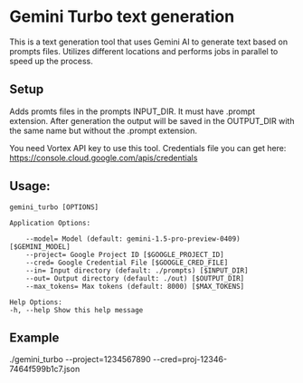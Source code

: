 # Gemini Turbo text generation

This is a text generation tool that uses Gemini AI to generate text based on prompts files.
Utilizes different locations and performs jobs in parallel to speed up the process.

## Setup

Adds promts files in the prompts INPUT_DIR.
It must have .prompt extension. After generation the output will be saved in the OUTPUT_DIR
with the same name but without the .prompt extension.

You need Vortex API key to use this tool.
Credentials file you can get here: https://console.cloud.google.com/apis/credentials

## Usage:

```
gemini_turbo [OPTIONS]

Application Options:

    --model= Model (default: gemini-1.5-pro-preview-0409) [$GEMINI_MODEL]
    --project= Google Project ID [$GOOGLE_PROJECT_ID]
    --cred= Google Credential File [$GOOGLE_CRED_FILE]
    --in= Input directory (default: ./prompts) [$INPUT_DIR]
    --out= Output directory (default: ./out) [$OUTPUT_DIR]
    --max_tokens= Max tokens (default: 8000) [$MAX_TOKENS]

Help Options:
-h, --help Show this help message

```

## Example

./gemini_turbo --project=1234567890 --cred=proj-12346-7464f599b1c7.json
